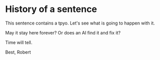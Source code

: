 # History of a sentence

This sentence contains a tpyo.
Let's see what is going to happen with it.

May it stay here forever? Or does an AI find it and fix it?

Time will tell.

Best,
Robert
